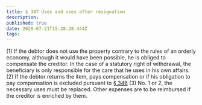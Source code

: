 ```yaml
---
title: § 347 Uses and uses after resignation
description: 
published: true
date: 2020-07-21T15:28:28.444Z
tags: 
---
```


(1) If the debtor does not use the property contrary to the rules of an orderly economy, although it would have been possible, he is obliged to compensate the creditor. In the case of a statutory right of withdrawal, the beneficiary is only responsible for the care that he uses in his own affairs.
(2) If the debtor returns the item, pays compensation or if his obligation to pay compensation is excluded pursuant to [§ 346](/laws_and_regulations/BGB/346) (3) No. 1 or 2, the necessary uses must be replaced. Other expenses are to be reimbursed if the creditor is enriched by them.
